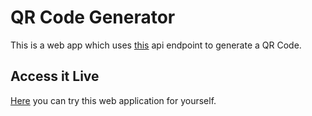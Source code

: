 # QR Code Generator

This is a web app which uses [this](https://qrcode-api.codebyelvis.com/api/generate) api endpoint to generate a QR Code.

## Access it Live

[Here](https://ezcode.codebyelvis.com/) you can try this web application for yourself.
